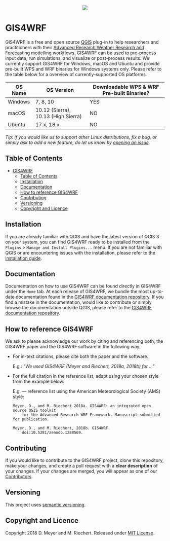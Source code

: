 <p align="center"><img src="https://github.com/GIS4WRF/gis4wrf-docs/blob/master/images/gis4wrf.png"></p>

# GIS4WRF
GIS4WRF is a free and open source [QGIS](https://qgis.org/) plug-in to help researchers and practitioners with their [Advanced Research Weather Research and Forecasting](https://www.mmm.ucar.edu/weather-research-and-forecasting-model) modelling workflows. GIS4WRF can be used to pre-process input data, run simulations, and visualize or post-process results. We currently support GIS4WRF for Windows, macOS and Ubuntu and provide pre-built WPS and WRF binaries for Windows systems only. Please refer to the table below for a overview of currently-supported OS platforms.

| OS Name   | OS Version                            | Downloadable WPS & WRF Pre-built Binaries? |
|-----------|---------------------------------------|--------------------------------------------|
| Windows   | 7, 8, 10                              | YES                                        |
| macOS     | 10.12 (Sierra), 10.13 (High Sierra)   | NO                                         |
| Ubuntu    | 17.x, 18.x                            | NO                                         |

*Tip: if you would like us to support other Linux distributions, fix a bug, or simply ask to add a new feature, do let us know by [opening an issue](issues).*

## Table of Contents
- [GIS4WRF](#gis4wrf)
    - [Table of Contents](#table-of-contents)
    - [Installation](#installation)
    - [Documentation](#documentation)
    - [How to reference GIS4WRF](#how-to-reference-gis4wrf)
    - [Contributing](#contributing)
    - [Versioning](#versioning)
    - [Copyright and Licence](#copyright-and-licence)

## Installation
If you are already familiar with QGIS and have the latest version of QGIS 3 on your system, you can find GIS4WRF ready to be installed from the `Plugins` > `Manage and Install Plugins...` menu. If you are not familiar with QGIS or are encountering issues with the installation, please refer to the [installation guide](INSTALL.md).

## Documentation
Documentation on how to use GIS4WRF can be found directly in GIS4WRF under the `Home` tab. At each release of GIS4WRF, we bundle the most up-to-date documentation found in the [GIS4WRF documentation repository](https://github.com/GIS4WRF/gis4wrf-docs). If you find a mistake in the documentation, would like to contribute or simply browse the documentation outside QGIS, please refer to the [GIS4WRF documentation repository](https://github.com/GIS4WRF/gis4wrf-docs).

## How to reference GIS4WRF
We ask to please acknowledge our work by citing and referencing both, the GIS4WRF paper and the GIS4WRF software in the following way:

- For in-text citations, please cite both the paper and the software.

    E.g.: *"We used GIS4WRF (Meyer and Riechert, 2018a, 2018b) for ..."*

- For the full citation in the reference list, adapt using your chosen style from the example below.

    E.g. — reference list using the American Meteorological Society (AMS) style:

    ```
    Meyer, D., and M. Riechert 2018a. GIS4WRF: an integrated open source QGIS toolkit
        for the Advanced Research WRF Framework. Manuscript submitted for publication.

    Meyer, D., and M. Riechert, 2018b. GIS4WRF.
        doi:10.5281/zenodo.1288569.
    ```

## Contributing
If you would like to contribute to the GIS4WRF project, clone this repository, make your changes, and create a pull request with a **clear description** of your changes. If your changes are merged, you will appear as one of our [Contributors](graphs/contributors).

## Versioning
This project uses [semantic versioning](https://semver.org/).

## Copyright and Licence
Copyright 2018 D. Meyer and M. Riechert. Released under [MIT License](LICENSE.txt).